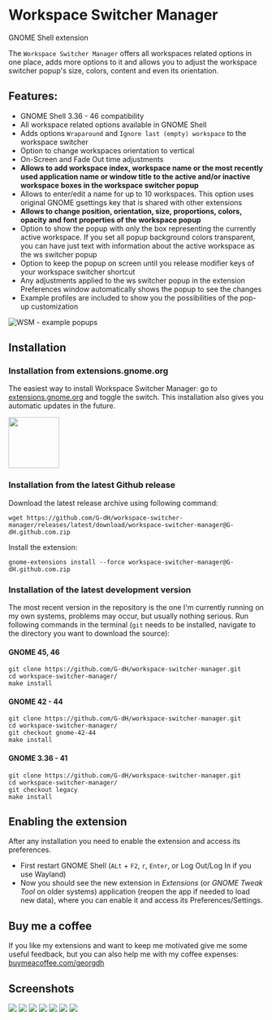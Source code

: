 # Workspace Switcher Manager
GNOME Shell extension

The `Workspace Switcher Manager` offers all workspaces related options in one place, adds more options to it and allows you to adjust the workspace switcher popup's size, colors, content and even its orientation.

## Features:

- GNOME Shell 3.36 - 46 compatibility
- All workspace related options available in GNOME Shell
- Adds options `Wraparound` and `Ignore last (empty) workspace` to the workspace switcher
- Option to change workspaces orientation to vertical
- On-Screen and Fade Out time adjustments
- **Allows to add workspace index, workspace name or the most recently used application name or window title to the active and/or inactive workspace boxes in the workspace switcher popup**
- Allows to enter/edit a name for up to 10 workspaces. This option uses original GNOME gsettings key that is shared with other extensions
- **Allows to change position, orientation, size, proportions, colors, opacity and font properties of the workspace popup**
- Option to show the popup with only the box representing the currently active workspace. If you set all popup background colors transparent, you can have just text with information about the active workspace as the ws switcher popup
- Option to keep the popup on screen until you release modifier keys of your workspace switcher shortcut
- Any adjustments applied to the ws switcher popup in the extension Preferences window automatically shows the popup to see the changes
- Example profiles are included to show you the possibilities of the pop-up customization

![WSM - example popups](screenshots/WSM0.jpg)

## Installation

### Installation from extensions.gnome.org

The easiest way to install Workspace Switcher Manager: go to [extensions.gnome.org](https://extensions.gnome.org/extension/4788/workspace-switcher-manager/) and toggle the switch. This installation also gives you automatic updates in the future.

[<img alt="" height="100" src="https://raw.githubusercontent.com/andyholmes/gnome-shell-extensions-badge/master/get-it-on-ego.svg?sanitize=true">](https://extensions.gnome.org/extension/4788/workspace-switcher-manager/)

### Installation from the latest Github release

Download the latest release archive using following command:

    wget https://github.com/G-dH/workspace-switcher-manager/releases/latest/download/workspace-switcher-manager@G-dH.github.com.zip

Install the extension:

    gnome-extensions install --force workspace-switcher-manager@G-dH.github.com.zip

### Installation of the latest development version
The most recent version in the repository is the one I'm currently running on my own systems, problems may occur, but usually nothing serious.
Run following commands in the terminal (`git` needs to be installed, navigate to the directory you want to download the source):

#### GNOME 45, 46

    git clone https://github.com/G-dH/workspace-switcher-manager.git
    cd workspace-switcher-manager/
    make install

#### GNOME 42 - 44 

    git clone https://github.com/G-dH/workspace-switcher-manager.git
    cd workspace-switcher-manager/
    git checkout gnome-42-44
    make install

#### GNOME 3.36 - 41 

    git clone https://github.com/G-dH/workspace-switcher-manager.git
    cd workspace-switcher-manager/
    git checkout legacy
    make install

## Enabling the extension

After any installation you need to enable the extension and access its preferences.

- First restart GNOME Shell (`ALt` + `F2`, `r`, `Enter`, or Log Out/Log In if you use Wayland)
- Now you should see the new extension in *Extensions* (or *GNOME Tweak Tool* on older systems) application (reopen the app if needed to load new data), where you can enable it and access its Preferences/Settings.

## Buy me a coffee
If you like my extensions and want to keep me motivated give me some useful feedback, but you can also help me with my coffee expenses:
[buymeacoffee.com/georgdh](https://buymeacoffee.com/georgdh)

## Screenshots

![](screenshots/WSM1.png)
![](screenshots/WSM2.png)
![](screenshots/WSM3.png)
![](screenshots/WSM4.png)
![](screenshots/WSM5.png)
![](screenshots/WSM6.png)
![](screenshots/WSM7.png)
